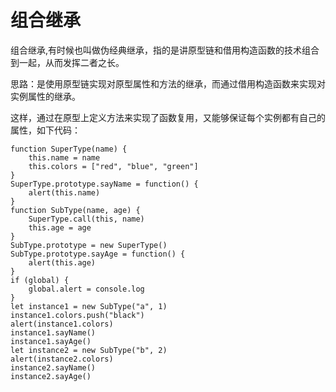# 组合继承

组合继承,有时候也叫做伪经典继承，指的是讲原型链和借用构造函数的技术组合到一起，从而发挥二者之长。

思路：是使用原型链实现对原型属性和方法的继承，而通过借用构造函数来实现对实例属性的继承。

这样，通过在原型上定义方法来实现了函数复用，又能够保证每个实例都有自己的属性，如下代码：

```
function SuperType(name) {
    this.name = name
    this.colors = ["red", "blue", "green"]
}
SuperType.prototype.sayName = function() {
    alert(this.name)
}
function SubType(name, age) {
    SuperType.call(this, name)
    this.age = age
}
SubType.prototype = new SuperType()
SubType.prototype.sayAge = function() {
    alert(this.age)
}
if (global) {
    global.alert = console.log
}
let instance1 = new SubType("a", 1)
instance1.colors.push("black")
alert(instance1.colors)
instance1.sayName()
instance1.sayAge()
let instance2 = new SubType("b", 2)
alert(instance2.colors)
instance2.sayName()
instance2.sayAge()
```

